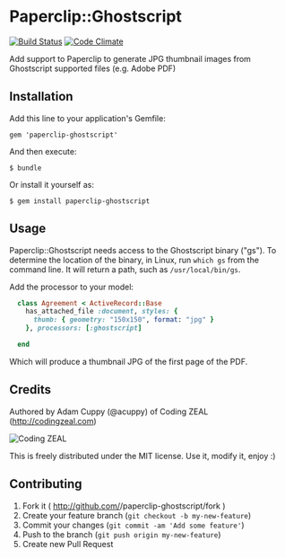 # Paperclip::Ghostscript
[![Build
Status](https://travis-ci.org/CodingZeal/paperclip-ghostscript.svg)](https://travis-ci.org/CodingZeal/paperclip-ghostscript)
[![Code
Climate](https://codeclimate.com/github/CodingZeal/paperclip-ghostscript/badges/gpa.svg)](https://codeclimate.com/github/CodingZeal/paperclip-ghostscript)

Add support to Paperclip to generate JPG thumbnail images from
Ghostscript supported files (e.g. Adobe PDF)

## Installation

Add this line to your application's Gemfile:

    gem 'paperclip-ghostscript'

And then execute:

    $ bundle

Or install it yourself as:

    $ gem install paperclip-ghostscript

## Usage

Paperclip::Ghostscript needs access to the Ghostscript binary ("gs").
To determine the location of the binary, in Linux, run `which gs` from
the command line.  It will return a path, such as `/usr/local/bin/gs`.

Add the processor to your model:

```ruby
  class Agreement < ActiveRecord::Base
    has_attached_file :document, styles: {
      thumb: { geometry: "150x150", format: "jpg" }
    }, processors: [:ghostscript]

  end
```

Which will produce a thumbnail JPG of the first page of the PDF.

## Credits

Authored by Adam Cuppy (@acuppy) of Coding ZEAL (http://codingzeal.com)

![Coding
ZEAL](https://googledrive.com/host/0B3TWa6M1MsWeWmxRZWhscllwTzA/ZEAL-logo-final-150.png)

This is freely distributed under the MIT license.  Use it, modify it,
enjoy :)

## Contributing

1. Fork it ( http://github.com/<my-github-username>/paperclip-ghostscript/fork )
2. Create your feature branch (`git checkout -b my-new-feature`)
3. Commit your changes (`git commit -am 'Add some feature'`)
4. Push to the branch (`git push origin my-new-feature`)
5. Create new Pull Request
